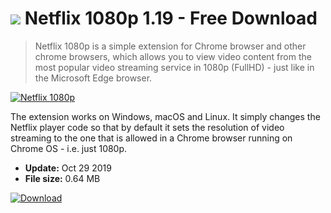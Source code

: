 # ![](https://cdn.softexe.net/static/icon/win.gif) Netflix 1080p 1.19 - Free Download

> Netflix 1080p is a simple extension for Chrome browser and other chrome browsers, which allows you to view video content from the most popular video streaming service in 1080p (FullHD) - just like in the Microsoft Edge browser.

[![Netflix 1080p](https:https://tse1.mm.bing.net/th?id=OIP.aH9JUjKL4BGI-bzJ1TTyYAHaEs&pid=Api)](https://softexe.net/win/internet/browser-add-ons/netflix-1080p:pRfeh.html)

The extension works on Windows, macOS and Linux. It simply changes the Netflix player code so that by default it sets the resolution of video streaming to the one that is allowed in a Chrome browser running on Chrome OS - i.e. just 1080p.


- **Update:** Oct 29 2019
- **File size:** 0.64 MB

[![Download](https://cdn.softexe.net/static/img/download.png)](https://softexe.net/win/internet/browser-add-ons/netflix-1080p:pRfeh.html)

